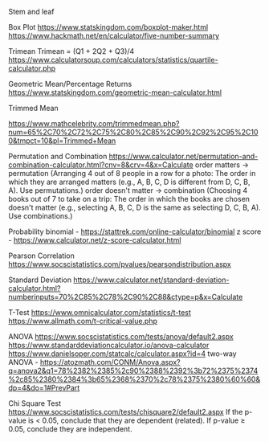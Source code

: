 Stem and leaf 

Box Plot
https://www.statskingdom.com/boxplot-maker.html
https://www.hackmath.net/en/calculator/five-number-summary


Trimean
Trimean = (Q1 + 2Q2 + Q3)/4
https://www.calculatorsoup.com/calculators/statistics/quartile-calculator.php

Geometric Mean/Percentage Returns
https://www.statskingdom.com/geometric-mean-calculator.html

Trimmed Mean

https://www.mathcelebrity.com/trimmedmean.php?num=65%2C70%2C72%2C75%2C80%2C85%2C90%2C92%2C95%2C100&tmpct=10&pl=Trimmed+Mean

Permutation and Combination
https://www.calculator.net/permutation-and-combination-calculator.html?cnv=8&crv=4&x=Calculate
order matters → permutation (Arranging 4 out of 8 people in a row for a photo: The order in which they are arranged matters (e.g., A, B, C, D is different from D, C, B, A). Use permutations.)
order doesn't matter → combination (Choosing 4 books out of 7 to take on a trip: The order in which the books are chosen doesn't matter (e.g., selecting A, B, C, D is the same as selecting D, C, B, A). Use combinations.)

Probability 
binomial - https://stattrek.com/online-calculator/binomial
z score - https://www.calculator.net/z-score-calculator.html

Pearson Correlation 
https://www.socscistatistics.com/pvalues/pearsondistribution.aspx

Standard Deviation 
https://www.calculator.net/standard-deviation-calculator.html?numberinputs=70%2C85%2C78%2C90%2C88&ctype=p&x=Calculate

T-Test
https://www.omnicalculator.com/statistics/t-test
https://www.allmath.com/t-critical-value.php

ANOVA
https://www.socscistatistics.com/tests/anova/default2.aspx
https://www.standarddeviationcalculator.io/anova-calculator
https://www.danielsoper.com/statcalc/calculator.aspx?id=4
two-way ANOVA - https://atozmath.com/CONM/Anova.aspx?q=anova2&q1=78%2382%2385%2c90%2388%2392%3b72%2375%2374%2c85%2380%2384%3b65%2368%2370%2c78%2375%2380%60%60&dp=4&do=1#PrevPart

Chi Square Test
https://www.socscistatistics.com/tests/chisquare2/default2.aspx
If the p-value is < 0.05, conclude that they are dependent (related). If p-value ≥ 0.05, conclude they are independent.


